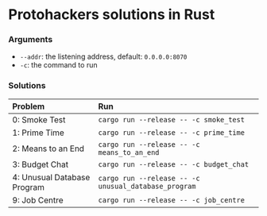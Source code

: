 # Protohackers solutions in Rust

### Arguments
- `--addr`: the listening address, default: `0.0.0.0:8070`
- `-c`: the command to run

### Solutions

| Problem                     | Run                                                  |
|:----------------------------|:-----------------------------------------------------|
| 0: Smoke Test               | `cargo run --release -- -c smoke_test`               |
| 1: Prime Time               | `cargo run --release -- -c prime_time`               |
| 2: Means to an End          | `cargo run --release -- -c means_to_an_end`          |
| 3: Budget Chat              | `cargo run --release -- -c budget_chat`              |
| 4: Unusual Database Program | `cargo run --release -- -c unusual_database_program` |
| 9: Job Centre               | `cargo run --release -- -c job_centre`               |